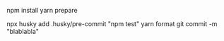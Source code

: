 npm install
yarn prepare



<!-- Git Setup -->
npx husky add .husky/pre-commit "npm test"
yarn format
git commit -m "blablabla"